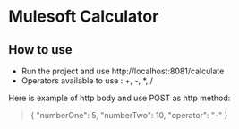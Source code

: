 # Mulesoft Calculator

## How to use

- Run the project and use http://localhost:8081/calculate
- Operators available to use : +, -, *, /

Here is example of http body and use POST as http method:

> {
>  "numberOne": 5,
> "numberTwo": 10,
>  "operator": "-"
> }
